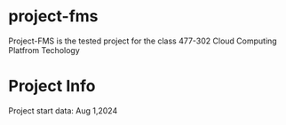 # project-fms
Project-FMS is the tested project for the class 477-302 Cloud Computing Platfrom Techology

# Project Info
Project start data: Aug 1,2024
